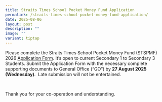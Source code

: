 ```yaml
---
title: Straits Times School Pocket Money Fund Application
permalink: /straits-times-school-pocket-money-fund-application/
date: 2025-08-06
layout: post
description: ""
image: ""
variant: tiptap
---
```

<p>Please complete the Straits Times School Pocket Money Fund (STSPMF) 2026
<a href="https://drive.google.com/file/d/1F-rQfCDcOwdgcjs9kJOgsNBAoz_4i0rg/view?usp=drive_link" rel="noopener nofollow" target="_blank">Application Form</a>. It’s open to current Secondary 1 to Secondary 3
Students. Submit the Application Form with the necessary complete supporting
documents to General Office (“GO”) by <strong>27 August 2025 (Wednesday)</strong>.
&nbsp;Late submission will not be entertained.</p>
<p>&nbsp;</p>
<p>Thank you for your co-operation and understanding.</p>